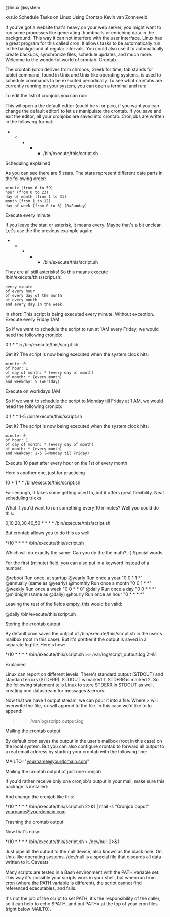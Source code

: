@linux
@system

kvz.io
Schedule Tasks on Linux Using Crontab
Kevin van Zonneveld

If you've got a website that's heavy on your web server, you might want to run some processes like generating thumbnails or enriching data in the background. This way it can not interfere with the user interface. Linux has a great program for this called cron. It allows tasks to be automatically run in the background at regular intervals. You could also use it to automatically create backups, synchronize files, schedule updates, and much more. Welcome to the wonderful world of crontab.
Crontab

The crontab (cron derives from chronos, Greek for time; tab stands for table) command, found in Unix and Unix-like operating systems, is used to schedule commands to be executed periodically. To see what crontabs are currently running on your system, you can open a terminal and run:

To edit the list of cronjobs you can run:

This wil open a the default editor (could be vi or pico, if you want you can change the default editor) to let us manipulate the crontab. If you save and exit the editor, all your cronjobs are saved into crontab. Cronjobs are written in the following format:

* * * * * /bin/execute/this/script.sh

Scheduling explained

As you can see there are 5 stars. The stars represent different date parts in the following order:

    minute (from 0 to 59)
    hour (from 0 to 23)
    day of month (from 1 to 31)
    month (from 1 to 12)
    day of week (from 0 to 6) (0=Sunday)

Execute every minute

If you leave the star, or asterisk, it means every. Maybe that's a bit unclear. Let's use the the previous example again:

* * * * * /bin/execute/this/script.sh

They are all still asterisks! So this means execute /bin/execute/this/script.sh:

    every minute
    of every hour
    of every day of the month
    of every month
    and every day in the week.

In short: This script is being executed every minute. Without exception.
Execute every Friday 1AM

So if we want to schedule the script to run at 1AM every Friday, we would need the following cronjob:

0 1 * * 5 /bin/execute/this/script.sh

Get it? The script is now being executed when the system clock hits:

    minute: 0
    of hour: 1
    of day of month: * (every day of month)
    of month: * (every month)
    and weekday: 5 (=Friday)

Execute on workdays 1AM

So if we want to schedule the script to Monday till Friday at 1 AM, we would need the following cronjob:

0 1 * * 1-5 /bin/execute/this/script.sh

Get it? The script is now being executed when the system clock hits:

    minute: 0
    of hour: 1
    of day of month: * (every day of month)
    of month: * (every month)
    and weekday: 1-5 (=Monday til Friday)

Execute 10 past after every hour on the 1st of every month

Here's another one, just for practicing

10 * 1 * * /bin/execute/this/script.sh

Fair enough, it takes some getting used to, but it offers great flexibility.
Neat scheduling tricks

What if you'd want to run something every 10 minutes? Well you could do this:

0,10,20,30,40,50 * * * * /bin/execute/this/script.sh

But crontab allows you to do this as well:

*/10 * * * * /bin/execute/this/script.sh

Which will do exactly the same. Can you do the the math? ; )
Special words

For the first (minute) field, you can also put in a keyword instead of a number:

@reboot     Run once, at startup
@yearly     Run once  a year     "0 0 1 1 *"
@annually   (same as  @yearly)
@monthly    Run once  a month    "0 0 1 * *"
@weekly     Run once  a week     "0 0 * * 0"
@daily      Run once  a day      "0 0 * * *"
@midnight   (same as  @daily)
@hourly     Run once  an hour    "0 * * * *"

Leaving the rest of the fields empty, this would be valid:

@daily /bin/execute/this/script.sh

Storing the crontab output

By default cron saves the output of /bin/execute/this/script.sh in the user's mailbox (root in this case). But it's prettier if the output is saved in a separate logfile. Here's how:

*/10 * * * * /bin/execute/this/script.sh >> /var/log/script_output.log 2>&1

Explained

Linux can report on different levels. There's standard output (STDOUT) and standard errors (STDERR). STDOUT is marked 1, STDERR is marked 2. So the following statement tells Linux to store STDERR in STDOUT as well, creating one datastream for messages & errors:

Now that we have 1 output stream, we can pour it into a file. Where > will overwrite the file, >> will append to the file. In this case we'd like to to append:

>> /var/log/script_output.log

Mailing the crontab output

By default cron saves the output in the user's mailbox (root in this case) on the local system. But you can also configure crontab to forward all output to a real email address by starting your crontab with the following line:

MAILTO="yourname@yourdomain.com"

Mailing the crontab output of just one cronjob

If you'd rather receive only one cronjob's output in your mail, make sure this package is installed:

And change the cronjob like this:

*/10 * * * * /bin/execute/this/script.sh 2>&1 | mail -s "Cronjob ouput" yourname@yourdomain.com

Trashing the crontab output

Now that's easy:

*/10 * * * * /bin/execute/this/script.sh > /dev/null 2>&1

Just pipe all the output to the null device, also known as the black hole. On Unix-like operating systems, /dev/null is a special file that discards all data written to it.
Caveats

Many scripts are tested in a Bash environment with the PATH variable set. This way it's possible your scripts work in your shell, but when run from cron (where the PATH variable is different), the script cannot find referenced executables, and fails.

It's not the job of the script to set PATH, it's the responsibility of the caller, so it can help to echo $PATH, and put PATH=<the result> at the top of your cron files (right below MAILTO).

